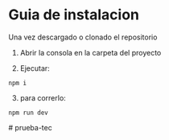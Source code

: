 # Guia de instalacion

Una vez descargado o clonado el repositorio


1) Abrir la consola en la carpeta del proyecto

2) Ejecutar:
```
npm i
```

3) para correrlo:

```
npm run dev
```
#   p r u e b a - t e c  
 